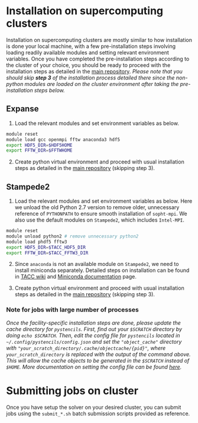 # Installation on supercomputing clusters
Installation on supercomputing clusters are mostly similar to how installation is done
your local machine, with a few pre-installation steps involving loading readily
available modules and setting relevant environment variables.
Once you have completed the pre-installation steps according to the cluster of your
choice, you should be ready to proceed with the installation steps as detailed in the
[main repository](https://github.com/fankiat/sopht-mpi).
*Please note that you should skip **step 3** of the installation process detailed there
since the non-python modules are loaded on the cluster environment after taking the
pre-installation steps below.*

## Expanse
1. Load the relevant modules and set environment variables as below.
```bash
module reset
module load gcc openmpi fftw anaconda3 hdf5
export HDF5_DIR=$HDF5HOME
export FFTW_DIR=$FFTWHOME
```
2. Create python virtual environment and proceed with usual installation steps as
detailed in the [main repository](https://github.com/fankiat/sopht-mpi) (skipping step
3).

## Stampede2
1. Load the relevant modules and set environment variables as below. Here we unload the
old Python 2.7 version to remove older, unnecessary reference of `PYTHONPATH` to ensure
smooth installation of `sopht-mpi`. We also use the default modules on `Stampede2`,
which includes `Intel-MPI`.
```bash
module reset
module unload python2 # remove unnecessary python2
module load phdf5 fftw3
export HDF5_DIR=$TACC_HDF5_DIR
export FFTW_DIR=$TACC_FFTW3_DIR
```

2. Since `anaconda` is not an available module on `Stampede2`, we need to install
miniconda separately. Detailed steps on installation can be found in
[TACC wiki](https://wikis.utexas.edu/display/bioiteam/Linux+and+stampede2+Setup+--+GVA2021#Linuxandstampede2SetupGVA2021-MovingbeyondthepreinstalledcommandsonTACC)
and [Miniconda documentation](https://docs.conda.io/en/latest/miniconda.html) page.

3. Create python virtual environment and proceed with usual installation steps as
detailed in the [main repository](https://github.com/fankiat/sopht-mpi) (skipping step
3).

### **Note for jobs with large number of processes**
*Once the facility-specific installation steps are done, please update the cache
directory for `pystencils`. First, find out your `$SCRATCH` directory by doing
`echo $SCRATCH`. Then, edit the config file for `pystencils` located in
`~/.config/pystencils/config.json` and set the `"object_cache"` directory with
`"your_scratch_directory/.cache/objectcache/{pid}"`, where `your_scratch_directory` is
replaced with the output of the command above. This will allow the cache objects to be
generated in the `$SCRATCH` instead of `$HOME`. More documentation on setting the config
file can be found [here](https://github.com/mabau/pystencils/blob/master/pystencils/cpu/cpujit.py).*


# Submitting jobs on cluster
Once you have setup the solver on your desired cluster, you can submit jobs using the
`submit_*.sh` batch submission scripts provided as reference.
